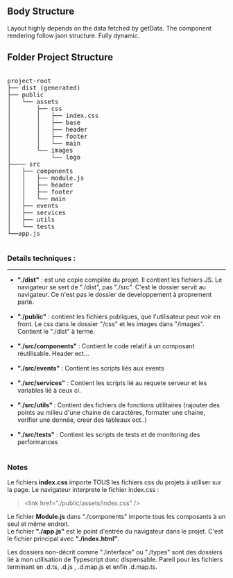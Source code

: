 ## Body Structure

Layout highly depends on the data fetched by getData.
The component rendering follow json structure. Fully dynamic.


## Folder Project Structure

<pre>

project-root
├── dist (generated)
├── public
│   └── assets
│       ├── css
│       │   ├── index.css
│       │   ├── base
│       │   ├── header
│       │   ├── footer
│       │   └── main
│       └── images
│           └── logo
├──── src
│   ├── components
│   │   ├── module.js
│   │   ├── header
│   │   ├── footer
│   │   └── main
│   ├── events
│   ├── services
│   ├── utils
│   └── tests
└──app.js

</pre>

### Details techniques :

<hr>
<ul>

<li><strong>"./dist"</strong> : est une copie compilée du projet. Il contient les fichiers JS. Le navigateur se sert de "./dist", pas "./src". C'est le dossier servit au navigateur. Ce n'est pas le dossier de developpement à proprement parlé.</li><br>
<li><strong>"./public"</strong> : contient les fichiers publiques, que l'utilisateur peut voir en front. Le css dans le dossier "/css" et les images dans "/images". Contient le "./dist" à terme.</li><br>
<li><strong>"./src/components" </strong>:  Contient le code relatif à un composant réutilisable. Header ect...</li><br>
<li><strong>"./src/events"</strong> : Contient les scripts liés aux events</li><br>
<li><strong>"./src/services"</strong> : Contient les scripts lié au requete serveur et les variables lié à ceux ci.</li><br>
<li><strong>"./src/utils" </strong>: Contient des fichiers de fonctions utilitaires (rajouter des points au milieu d'une chaine de caractères, formater une chaine, verifier une donnée, creer des tableaux ect..)</li><br>
<li><strong>"./src/tests"</strong> : Contient les scripts de tests et de monitoring des performances</li><br>

</ul>

### Notes

<p>
Le fichiers <strong>index.css</strong> importe TOUS les fichiers css du projets à utiliser sur la page. Le navigateur interprete le fichier index.css : <br>

> \<link href="./public/assets/index.css" />

Le fichier <strong>Module.js</strong> dans "./components" importe tous les composants à un seul et même endroit. <br>
Le fichier <strong>"./app.js"</strong> est le point d'entrée du navigateur dans le projet. C'est le fichier principal avec <strong>"./index.html"</strong>.

Les dossiers non-décrit comme "./interface" ou "./types" sont des dossiers lié à mon utilisation de Typescript donc dispensable. Pareil pour les fichiers terminant en .d.ts, .d.js , .d.map.js et enfin .d.map.ts.

</p>


